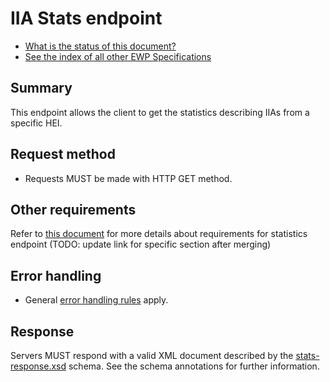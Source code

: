 IIA Stats endpoint
================

* [What is the status of this document?][statuses]
* [See the index of all other EWP Specifications][develhub]


Summary
-------

This endpoint allows the client to get the statistics describing IIAs from a specific HEI.

Request method
--------------

 * Requests MUST be made with HTTP GET method.


Other requirements
------------------

Refer to [this document][ewp-architecture] for more details about requirements for statistics endpoint (TODO: update link for specific section after merging)


Error handling
------------------------------

 * General [error handling rules][error-handling] apply.

Response
--------

Servers MUST respond with a valid XML document described by the
[stats-response.xsd](stats-response.xsd) schema. See the schema annotations for
further information.


[develhub]: http://developers.erasmuswithoutpaper.eu/
[statuses]: https://github.com/erasmus-without-paper/ewp-specs-management#statuses
[iias-api]: https://github.com/erasmus-without-paper/ewp-specs-api-iias
[echo]: https://github.com/erasmus-without-paper/ewp-specs-api-echo
[error-handling]: https://github.com/erasmus-without-paper/ewp-specs-architecture#error-handling
[ewp-architecture]: https://github.com/erasmus-without-paper/ewp-specs-architecture